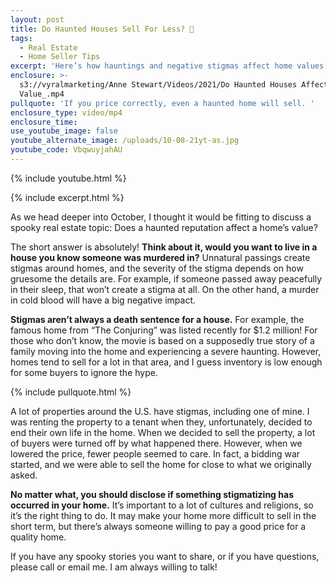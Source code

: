 ```yaml
---
layout: post
title: Do Haunted Houses Sell For Less? 👻
tags:
  - Real Estate
  - Home Seller Tips
excerpt: 'Here’s how hauntings and negative stigmas affect home values. '
enclosure: >-
  s3://vyralmarketing/Anne Stewart/Videos/2021/Do Haunted Houses Affect The
  Value_.mp4
pullquote: 'If you price correctly, even a haunted home will sell. '
enclosure_type: video/mp4
enclosure_time:
use_youtube_image: false
youtube_alternate_image: /uploads/10-08-21yt-as.jpg
youtube_code: VbqwuyjahAU
---
```

{% include youtube.html %}

{% include excerpt.html %}

As we head deeper into October, I thought it would be fitting to discuss a spooky real estate topic: Does a haunted reputation affect a home’s value?

The short answer is absolutely\! **Think about it, would you want to live in a house you know someone was murdered in?** Unnatural passings create stigmas around homes, and the severity of the stigma depends on how gruesome the details are. For example, if someone passed away peacefully in their sleep, that won’t create a stigma at all. On the other hand, a murder in cold blood will have a big negative impact.&nbsp;

**Stigmas aren’t always a death sentence for a house.** For example, the famous home from “The Conjuring” was listed recently for $1.2 million\! For those who don’t know, the movie is based on a supposedly true story of a family moving into the home and experiencing a severe haunting. However, homes tend to sell for a lot in that area, and I guess inventory is low enough for some buyers to ignore the hype.&nbsp;

{% include pullquote.html %}

A lot of properties around the U.S. have stigmas, including one of mine. I was renting the property to a tenant when they, unfortunately, decided to end their own life in the home. When we decided to sell the property, a lot of buyers were turned off by what happened there. However, when we lowered the price, fewer people seemed to care. In fact, a bidding war started, and we were able to sell the home for close to what we originally asked.&nbsp;

**No matter what, you should disclose if something stigmatizing has occurred in your home.** It’s important to a lot of cultures and religions, so it’s the right thing to do. It may make your home more difficult to sell in the short term, but there’s always someone willing to pay a good price for a quality home.&nbsp;

If you have any spooky stories you want to share, or if you have questions, please call or email me. I am always willing to talk\!
